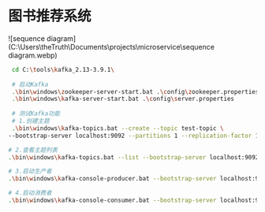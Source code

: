 # 图书推荐系统



![sequence diagram](C:\Users\theTruth\Documents\projects\microservice\sequence diagram.webp)



```bash
 cd C:\tools\kafka_2.13-3.9.1\
 
 # 启动Kafka
 .\bin\windows\zookeeper-server-start.bat .\config\zookeeper.properties
 .\bin\windows\kafka-server-start.bat .\config\server.properties
 
 # 测试Kafka功能
 # 1.创建主题
 .\bin\windows\kafka-topics.bat --create --topic test-topic \
--bootstrap-server localhost:9092 --partitions 1 --replication-factor 1

# 2.查看主题列表
.\bin\windows\kafka-topics.bat --list --bootstrap-server localhost:9092

# 3.启动生产者
.\bin\windows\kafka-console-producer.bat --bootstrap-server localhost:9092 --topic test-topic

# 4.启动消费者
.\bin\windows\kafka-console-consumer.bat --bootstrap-server localhost:9092 --topic test-topic --from-beginning
```

